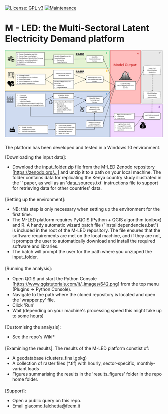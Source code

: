 [![License: GPL v3](https://img.shields.io/badge/License-GPLv3-blue.svg)](https://www.gnu.org/licenses/gpl-3.0) [![Maintenance](https://img.shields.io/badge/Maintained%3F-yes-green.svg)](https://GitHub.com/Naereen/StrapDown.js/graphs/commit-activity)

# M - LED: the Multi-Sectoral Latent Electricity Demand platform

![alt text](https://github.com/giacfalk/M-LED/blob/master/logo.png?raw=true)

####
The platform has been developed and tested in a Windows 10 environment. 

[Downloading the input data]:
- Download the input_folder.zip file from the M-LED Zenodo repository [https://zenodo.org/...] and unzip it to a path on your local machine. The folder contains data for replicating the Kenya country study illustrated in the '' paper, as well as an 'data_sources.txt' instructions file to support for retrieving data for other countries' data. 

####

[Setting up the environment]:
- NB: this step is only necessary when setting up the environment for the first time. 
- The M-LED platform requires PyQGIS (Python + QGIS algorithm toolbox) and R. A handy automatic wizard batch file ("installdependencies.bat") is included in the root of the M-LED repository. The file ensures that the software requirements are met on the local machine, and if they are not, it prompts the user to automatically download and install the required software and libraries. 
- The batch will prompt the user for the path where you unzipped the input_folder.

####
[Running the analysis]:
- Open QGIS and start the Python Console [https://www.qgistutorials.com/it/_images/642.png] from the top menu (Plugins -> Python Console).
- Navigate to the path where the cloned repository is located and open the 'wrapper.py' file.
- Click 'Run'
- Wait (depending on your machine's processing speed this might take up to some hours)

####

[Customising the analysis]:
* See the repo's Wiki* 

####
[Examining the results]:
The results of the M-LED platform constist of:
- A geodatabase (clusters_final.gpkg)
- A collection of raster files (*.tif) with hourly, sector-specific, monthly-variant loads
- Figures summarising the results in the 'results_figures' folder in the repo home folder.

####
[Support]:
- Open a public query on this repo.
- Email giacomo.falchetta@feem.it

